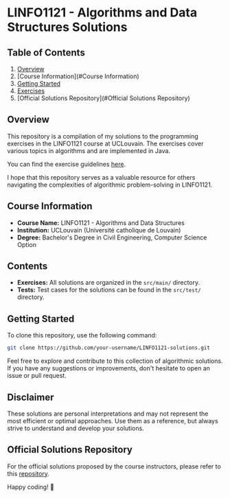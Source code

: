 # LINFO1121 - Algorithms and Data Structures Solutions

## Table of Contents
1. [Overview](#Overview)
2. [Course Information](#Course Information)
3. [Getting Started](#getting-started)
4. [Exercises](#exercises)
5. [Official Solutions Repository](#Official Solutions Repository)

## Overview

This repository is a compilation of my solutions to the programming exercises in the LINFO1121 course at UCLouvain.
The exercises cover various topics in algorithms and are implemented in Java.

You can find the exercise guidelines [here](https://inginious.info.ucl.ac.be/course/LINFO1121).

I hope that this repository serves as a valuable resource for others navigating the complexities of algorithmic problem-solving in LINFO1121.

## Course Information
- **Course Name:** LINFO1121 - Algorithms and Data Structures
- **Institution:** UCLouvain (Université catholique de Louvain)
- **Degree:** Bachelor's Degree in Civil Engineering, Computer Science Option

## Contents

- **Exercises:** All solutions are organized in the `src/main/` directory.
- **Tests:** Test cases for the solutions can be found in the `src/test/` directory.

## Getting Started

To clone this repository, use the following command:

```bash
git clone https://github.com/your-username/LINFO1121-solutions.git
```

Feel free to explore and contribute to this collection of algorithmic solutions. If you have any suggestions or improvements, don't hesitate to open an issue or pull request.

## Disclaimer

These solutions are personal interpretations and may not represent the most efficient or optimal approaches. Use them as a reference, but always strive to understand and develop your solutions.

## Official Solutions Repository

For the official solutions proposed by the course instructors, please refer to this [repository](https://github.com/pschaus/algorithms_exercises).

Happy coding! 🚀